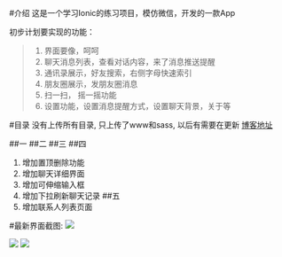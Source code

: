 #介绍
这是一个学习Ionic的练习项目，模仿微信，开发的一款App
  
初步计划要实现的功能：
> 1. 界面要像，呵呵
> 2. 聊天消息列表，查看对话内容，来了消息推送提醒
> 3. 通讯录展示，好友搜索，右侧字母快速索引
> 4. 朋友圈展示，发朋友圈消息
> 5. 扫一扫， 摇一摇功能
> 6. 设置功能，设置消息提醒方式，设置聊天背景，关于等  

#目录
没有上传所有目录, 只上传了www和sass, 以后有需要在更新
[博客地址](http://www.cnblogs.com/Frogmarch/)

##一
##二
##三
##四
1. 增加置顶删除功能
2. 增加聊天详细界面
3. 增加可伸缩输入框
4. 增加下拉刷新聊天记录
##五
1. 增加联系人列表页面
  
#最新界面截图:
![](http://images2015.cnblogs.com/blog/811752/201512/811752-20151203223545502-748160387.gif)

![](http://images2015.cnblogs.com/blog/811752/201512/811752-20151203223554439-1091864768.gif)
![](http://pfile.cn/aml3z3)

